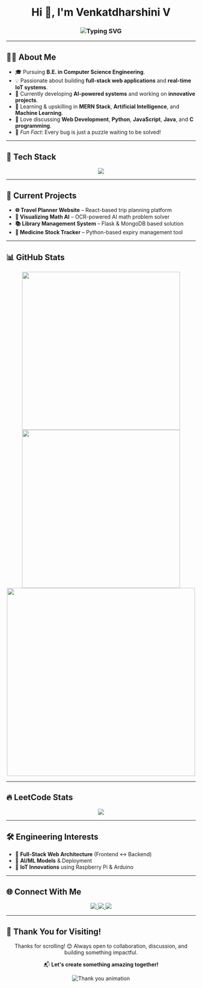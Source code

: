 <h1 align="center">Hi 👋, I'm Venkatdharshini V</h1>

<h3 align="center">
  <img src="https://readme-typing-svg.demolab.com?font=Fira+Code&size=22&duration=6000&pause=2000&color=F70A9B&center=true&vCenter=true&width=500&lines=Aspiring+Full-Stack+Developer;Tech+Enthusiast+%7C+AI+Explorer;IoT+Innovator+%7C+Problem+Solver" alt="Typing SVG" />
</h3>

---

## 🧑‍💻 About Me

- 🎓 Pursuing **B.E. in Computer Science Engineering**.
- 💡 Passionate about building **full-stack web applications** and **real-time IoT systems**.
- 🚀 Currently developing **AI-powered systems** and working on **innovative projects**.
- 🌱 Learning & upskilling in **MERN Stack**, **Artificial Intelligence**, and **Machine Learning**.
- 💬 Love discussing **Web Development**, **Python**, **JavaScript**, **Java**, and **C programming**.
- 🧠 *Fun Fact:* Every bug is just a puzzle waiting to be solved!

---

## 🚀 Tech Stack

<p align="center">
  <img src="https://skillicons.dev/icons?i=html,css,js,python,java,c,react,nodejs,express,mongodb,arduino,raspberrypi,git" />
</p>

---

## 📂 Current Projects

- **🌐 Travel Planner Website** – React-based trip planning platform  
- **🤖 Visualizing Math AI** – OCR-powered AI math problem solver  
- **📚 Library Management System** – Flask & MongoDB based solution  
- **💊 Medicine Stock Tracker** – Python-based expiry management tool  

---

## 📊 GitHub Stats

<div align="center">
  <img src="https://github-readme-stats.vercel.app/api?username=VENKATDHARSHINI24&show_icons=true&theme=radical" width="420" />
  <img src="https://github-readme-streak-stats.herokuapp.com/?user=VENKATDHARSHINI24&theme=radical" width="420" />
</div>

<div align="center">
  <img src="https://github-readme-stats.vercel.app/api/top-langs/?username=VENKATDHARSHINI24&layout=compact&theme=radical" width="500" />
</div>

---

## 🔥 LeetCode Stats

<p align="center">
  <img src="https://leetcard.jacoblin.cool/venkatdharshiniv?theme=dark&font=Karma&ext=contest" />
</p>

---

## 🛠️ Engineering Interests

- 🌉 **Full-Stack Web Architecture** (Frontend ↔️ Backend)
- 🧠 **AI/ML Models** & Deployment
- 🔋 **IoT Innovations** using Raspberry Pi & Arduino

---

## 🌐 Connect With Me

<p align="center">
  <a href="https://www.linkedin.com/in/venkatdharshini24/" target="_blank">
    <img src="https://img.shields.io/badge/LinkedIn-0A66C2?style=for-the-badge&logo=linkedin&logoColor=white"/>
  </a>
  <a href="https://leetcode.com/u/venkatdharshiniv/" target="_blank">
    <img src="https://img.shields.io/badge/LeetCode-FFA116?style=for-the-badge&logo=leetcode&logoColor=white"/>
  </a>
  <a href="mailto:venkatdharshini.v@gmail.com" target="_blank">
    <img src="https://img.shields.io/badge/Gmail-EA4335?style=for-the-badge&logo=gmail&logoColor=white"/>
  </a>
</p>

---

## 🙏 Thank You for Visiting!

<p align="center">
  Thanks for scrolling! 😊 Always open to collaboration, discussion, and building something impactful.  
</p>

<p align="center">
  📬 <strong>Let's create something amazing together!</strong>
</p>

<p align="center">
  <img src="https://readme-typing-svg.demolab.com?font=Fira+Code&size=22&duration=4000&pause=2000&color=F7971E&center=true&vCenter=true&width=600&lines=Dream+It.+Code+It.+%F0%9F%92%BB;Collaborate+%26+Create+Together+%F0%9F%91%BB;Inspire+%26+Innovate+Everyday+%F0%9F%92%A1;Thanks+for+Stopping+By!+%F0%9F%91%8B" alt="Thank you animation" />
</p>
